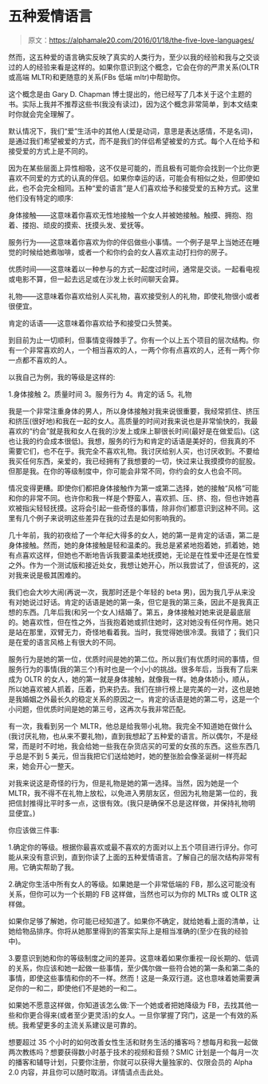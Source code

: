 # 五种爱情语言

> 原文：<https://alphamale20.com/2016/01/18/the-five-love-languages/>

然而，这五种爱的语言确实反映了真实的人类行为，至少以我的经验和我与之交谈过的人的经验来看是这样的。如果你意识到这个概念，它会在你的严肃关系(OLTR 或高端 MLTR)和更随意的关系(FBs 低端 mltr)中帮助你。

这个概念是由 Gary D. Chapman 博士提出的，他已经写了几本关于这个主题的书。实际上我并不推荐这些书(我没有读过)，因为这个概念非常简单，到本文结束时你就会完全理解了。

默认情况下，我们“爱”生活中的其他人(爱是动词，意思是表达感情，不是名词)，是通过我们希望被爱的方式，而不是我们的伴侣希望被爱的方式。每个人在给予和接受爱的方式上是不同的。

因为在某些层面上异性相吸，这不仅是可能的，而且极有可能你会找到一个比你更喜欢不同爱的方式的认真的伴侣。如果你幸运的话，可能会有相似之处，但即使如此，也不会完全相同。五种“爱的语言”是人们喜欢给予和接受爱的五种方式。这里他们没有特定的顺序:

身体接触——这意味着你喜欢无性地接触一个女人并被她接触。触摸、拥抱、抱着、搂抱、顽皮的摸索、抚摸头发、爱抚等。

服务行为——这意味着你喜欢为你的伴侣做些小事情。一个例子是早上当她还在睡觉的时候给她煮咖啡，或者一个和你约会的女人喜欢主动打扫你的房子。

优质时间——这意味着以一种参与的方式一起度过时间，通常是交谈。一起看电视或电影不算，但一起去远足或在沙发上长时间聊天会算。

礼物——这意味着你喜欢给别人买礼物，喜欢接受别人的礼物，即使礼物很小或者很便宜。

肯定的话语——这意味着你喜欢给予和接受口头赞美。

到目前为止一切顺利，但事情变得棘手了。你有一个以上五个项目的层次结构。你有一个非常喜欢的人，一个相当喜欢的人，一两个你有点喜欢的人，还有一两个你一点都不喜欢的人。

以我自己为例，我的等级是这样的:

1.身体接触
2。质量时间
3。服务行为
4。肯定的话
5。礼物

我是一个非常注重身体的男人，所以身体接触对我来说很重要，我经常抓住、挤压和挤压(很好地)和我在一起的女人。高质量的时间对我来说也是非常愉快的，我最喜欢的“约会”就是我和女人在我的沙发上或床上聊很长时间(最好是在做爱后)。(这也让我的约会成本很低)。我想，服务的行为和肯定的话语是美好的，但我真的不需要它们，也不在乎。我完全不喜欢礼物。我讨厌给别人买，也讨厌收到。不要给我买任何东西，亲爱的，我已经拥有了我想要的一切，快过来让我摸摸你的屁股。但那是我。在你的等级制度中，你可能会非常不同，你约会的女人也会不同。

情况变得更糟。即使你们都把身体接触作为第一或第二选择，她的接触“风格”可能和你的非常不同。也许你和我一样是个野蛮人，喜欢抓、压、挤、抱，但也许她喜欢被指尖轻轻抚摸。这将会引起一些奇怪的事情，除非你们都意识到这种不同。这里有几个例子来说明这些差异在我的过去是如何影响我的。

几十年前，我的初夜给了一个年纪大得多的女人，她的第一是肯定的话语，第二是身体接触。然而，她的身体接触是轻和温柔的。我总是紧紧地抱着她，抓着她，她有点喜欢这样，但她也不断地告诉我要温柔地抚摸她，无论是在性爱中还是在性爱之外。作为一个测试版和接近处女，我想让她开心，所以我尝试了，但该死的，这对我来说是极其困难的。

我们也会大吵大闹(再说一次，我那时还是个年轻的 beta 男)，因为我几乎从来没有对她说过好话。肯定的话语是她的第一条，但它是我的第三条，因此不是我真正想的东西。几年后我(和另一个女人)结婚了。第五，身体接触对她来说是最底层的。她喜欢性，但在性之外，当我抱着她或抓住她时，这对她没有任何作用。她只是站在那里，双臂无力，奇怪地看着我。当时，我觉得她很冷漠。我错了；我们只是在爱的语言风格上有很大的不同。

服务行为是她的第一位，优质时间是她的第二位。所以我们有优质时间的事情，但服务行为的事情(我的第三个)有时也是一个小小的挑战。很多年后，当我有了后来成为 OLTR 的女人，她的第一就是身体接触，就像我一样。她身体娇小，顺从，所以她喜欢被人抓着，压着，扔来扔去。我们在排行榜上是完美的一对，这也是她是我婚姻之外最长久的稳定关系的原因之一。肯定的话语是她的第二号，这是一个小问题，但优质时间是她的第三号，这再次与我非常匹配。

有一次，我看到另一个 MLTR，他总是给我带小礼物。我完全不知道她在做什么(我讨厌礼物，也从来不要礼物)，直到我想起了五种爱的语言。所以偶尔，不是经常，而是时不时地，我会给她一些我在杂货店买的可爱的女孩的东西。这些东西几乎总是不到 5 美元，但当我把它们送给她时，她的整张脸会像圣诞树一样亮起来，她会开心一整天。

对我来说这是奇怪的行为，但是礼物是她的第一选择。当然，因为她是一个 MLTR，我不得不在礼物上放松，以免进入男朋友区，但因为礼物是第一位的，我把信封推得比平时多一点，这很有效。(我只是确保不总是这样做，并保持礼物明显便宜。)

你应该做三件事:

1.确定你的等级。根据你最喜欢或最不喜欢的方面对以上五个项目进行评分。你可能从来没有意识到，直到你读了上面的五种爱情语言。了解自己的层次结构非常有用。它确实帮助了我。

2.确定你生活中所有女人的等级。如果她是一个非常低端的 FB，那么这可能没有关系，但你可以为一个长期的 FB 这样做，当然也可以为你的 MLTRs 或 OLTR 这样做。

如果你足够了解她，你可能已经知道了。如果你不确定，就给她看上面的清单，让她给物品排序。你将从她那里得到的答案实际上是相当准确的(至少在我的经验中)。

3.要意识到她和你的等级制度之间的差异。这意味着如果你重视一段长期的、低调的关系，你应该和她一起做一些事情，至少偶尔做一些符合她的第一条和第二条的事情，即使这些事情和你的不一样。然而！这是一条双行道。这也意味着她需要满足你的一和二，即使他们不是她的一和二。

如果她不愿意这样做，你知道该怎么做:下一个她或者把她降级为 FB，去找其他一些和你更合得来(或者至少更灵活)的女人。一旦你掌握了窍门，这是一个有效的系统。我希望更多的主流关系建议是可靠的。

想要超过 35 个小时的如何改善女性生活和财务生活的播客吗？想每月和我一起做两次教练吗？想要获得数小时基于技术的视频和音频？SMIC 计划是一个每月一次的播客和辅导计划，只要你注册，你就可以获得大量独家的、仅限会员的 Alpha 2.0 内容，并且你可以随时取消。详情请点击此处。